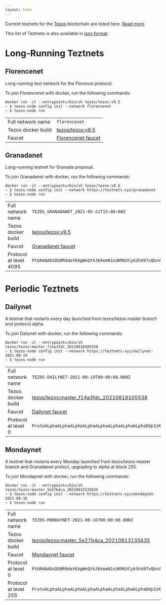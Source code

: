 ```yaml
---
layout: home
---
```


Current testnets for the [Tezos](https://tezos.com) blockchain are listed here. [Read more](about/).

This list of Teztnets is also available in [json format](https://teztnets.xyz/teztnets.json).

# Long-Running Teztnets


## Florencenet
Long-running test network for the Florence protocol.

To join Florencenet with docker, run the following commands:

```
docker run -it --entrypoint=/bin/sh tezos/tezos:v9.5
~ $ tezos-node config init --network florencenet
~ $ tezos-node run
```

| | |
|-------|---------------------|
| Full network name | `florencenet` |
| Tezos docker build | [tezos/tezos:v9.5](https://hub.docker.com/r/tezos/tezos/tags?page=1&ordering=last_updated&name=v9.5) |
| Faucet | [Florencenet faucet](https://faucet.tzalpha.net) |


## Granadanet
Long-running testnet for Granada proposal.

To join Granadanet with docker, run the following commands:

```
docker run -it --entrypoint=/bin/sh tezos/tezos:v9.5
~ $ tezos-node config init --network https://teztnets.xyz/granadanet
~ $ tezos-node run
```

| | |
|-------|---------------------|
| Full network name | `TEZOS_GRANADANET_2021-05-21T15:00:00Z` |
| Tezos docker build | [tezos/tezos:v9.5](https://hub.docker.com/r/tezos/tezos/tags?page=1&ordering=last_updated&name=v9.5) |
| Faucet | [Granadanet faucet](https://faucet.tzalpha.net) |
| Protocol at level 4095 |  `PtGRANADsDU8R9daYKAgWnQYAJ64omN1o3KMGVCykShA97vQbvV` |



# Periodic Teztnets


## Dailynet
A testnet that restarts every day launched from tezos/tezos master branch and protocol alpha.

To join Dailynet with docker, run the following commands:

```
docker run -it --entrypoint=/bin/sh tezos/tezos:master_f14a3fdc_20210818105538
~ $ tezos-node config init --network https://teztnets.xyz/dailynet-2021-08-19
~ $ tezos-node run
```

| | |
|-------|---------------------|
| Full network name | `TEZOS-DAILYNET-2021-08-19T00:00:00.000Z` |
| Tezos docker build | [tezos/tezos:master_f14a3fdc_20210818105538](https://hub.docker.com/r/tezos/tezos/tags?page=1&ordering=last_updated&name=master_f14a3fdc_20210818105538) |
| Faucet | [Dailynet faucet](https://faucet.dailynet-2021-08-19.teztnets.xyz) |
| Protocol at level 0 |  `ProtoALphaALphaALphaALphaALphaALphaALphaALphaDdp3zK` |


## Mondaynet
A testnet that restarts every Monday launched from tezos/tezos master branch and Granadanet protocl, upgrading to alpha at block 255.

To join Mondaynet with docker, run the following commands:

```
docker run -it --entrypoint=/bin/sh tezos/tezos:master_5e27b4ca_20210813135635
~ $ tezos-node config init --network https://teztnets.xyz/mondaynet-2021-08-16
~ $ tezos-node run
```

| | |
|-------|---------------------|
| Full network name | `TEZOS-MONDAYNET-2021-08-16T00:00:00.000Z` |
| Tezos docker build | [tezos/tezos:master_5e27b4ca_20210813135635](https://hub.docker.com/r/tezos/tezos/tags?page=1&ordering=last_updated&name=master_5e27b4ca_20210813135635) |
| Faucet | [Mondaynet faucet](https://faucet.mondaynet-2021-08-16.teztnets.xyz) |
| Protocol at level 0 |  `PtGRANADsDU8R9daYKAgWnQYAJ64omN1o3KMGVCykShA97vQbvV` |
| Protocol at level 255 |  `ProtoALphaALphaALphaALphaALphaALphaALphaALphaDdp3zK` |




